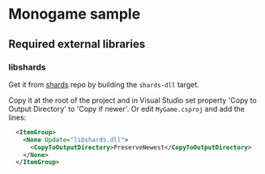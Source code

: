 # Monogame sample

## Required external libraries

### libshards

Get it from [shards](https://github.com/fragcolor-xyz/shards) repo by building the `shards-dll` target.

Copy it at the root of the project and in Visual Studio set property 'Copy to Output Directory' to 'Copy if newer'.
Or edit `MyGame.csproj` and add the lines:

```xml
  <ItemGroup>
    <None Update="libshards.dll">
      <CopyToOutputDirectory>PreserveNewest</CopyToOutputDirectory>
    </None>
  </ItemGroup>
```
